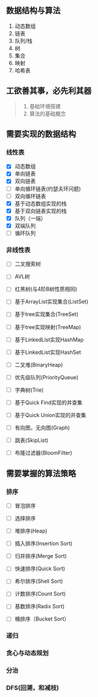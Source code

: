 ## 数据结构与算法
1. 动态数组
2. 链表
3. 队列/栈
4. 树
5. 集合
6. 映射
7. 哈希表


## 工欲善其事，必先利其器

> 1. 基础环境搭建
> 2. 算法的基础概念


## 需要实现的数据结构
### 线性表
- [x] 动态数组
- [x] 单向链表
- [x] 双向链表
- [ ] 单向循环链表(约瑟夫环问题)
- [ ] 双向循环链表
- [x] 基于动态数组实现的栈
- [x] 基于双向链表实现的栈
- [x] 队列（一端）
- [x] 双端队列
- [ ] 循环队列

### 非线性表

- [ ] 二叉搜索树
- [ ] AVL树
- [ ] 红黑树(与4阶B树性质相同)

- [ ] 基于ArrayList实现集合(ListSet)
- [ ] 基于tree实现集合(TreeSet)
- [ ] 基于tree实现映射(TreeMap)
- [ ] 基于LinkedList实现HashMap
- [ ] 基于LinkedList实现HashSet
- [ ] 二叉堆(BinaryHeap)
- [ ] 优先级队列(PriorityQueue)
- [ ] 字典树(Trie)
- [ ] 基于Quick Find实现的并查集
- [ ] 基于Quick Union实现的并查集
- [ ] 有向图，无向图(Graph)
- [ ] 跳表(SkipList)
- [ ] 布隆过滤器(BloomFilter)

## 需要掌握的算法策略

### 排序
- [ ] 冒泡排序
- [ ] 选择排序
- [ ] 堆排序(Heap)
- [ ] 插入排序(Insertion Sort)
- [ ] 归并排序(Merge Sort)
- [ ] 快速排序(Quick Sort)
- [ ] 希尔排序(Shell Sort)

- [ ] 计数排序(Count Sort)
- [ ] 基数排序(Radix Sort)
- [ ] 桶排序（Bucket Sort）

### 递归

### 贪心与动态规划

### 分治

### DFS(回溯，和减枝)


